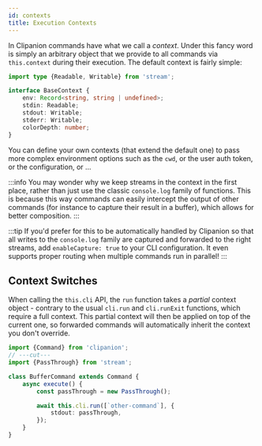 ```yaml
---
id: contexts
title: Execution Contexts
---
```


In Clipanion commands have what we call a *context*. Under this fancy word is simply an arbitrary object that we provide to all commands via `this.context` during their execution. The default context is fairly simple:

```ts twoslash
import type {Readable, Writable} from 'stream';

interface BaseContext {
    env: Record<string, string | undefined>;
    stdin: Readable;
    stdout: Writable;
    stderr: Writable;
    colorDepth: number;
}
```

You can define your own contexts (that extend the default one) to pass more complex environment options such as the `cwd`, or the user auth token, or the configuration, or ...

:::info
You may wonder why we keep streams in the context in the first place, rather than just use the classic `console.log` family of functions. This is because this way commands can easily intercept the output of other commands (for instance to capture their result in a buffer), which allows for better composition.
:::

:::tip
If you'd prefer for this to be automatically handled by Clipanion so that all writes to the `console.log` family are captured and forwarded to the right streams, add `enableCapture: true` to your CLI configuration. It even supports proper routing when multiple commands run in parallel!
:::

## Context Switches

When calling the `this.cli` API, the `run` function takes a *partial* context object - contrary to the usual `cli.run` and `cli.runExit` functions, which require a full context. This partial context will then be applied on top of the current one, so forwarded commands will automatically inherit the context you don't override.

```ts twoslash
import {Command} from 'clipanion';
// ---cut---
import {PassThrough} from 'stream';

class BufferCommand extends Command {
    async execute() {
        const passThrough = new PassThrough();

        await this.cli.run([`other-command`], {
            stdout: passThrough,
        });
    }
}
```
